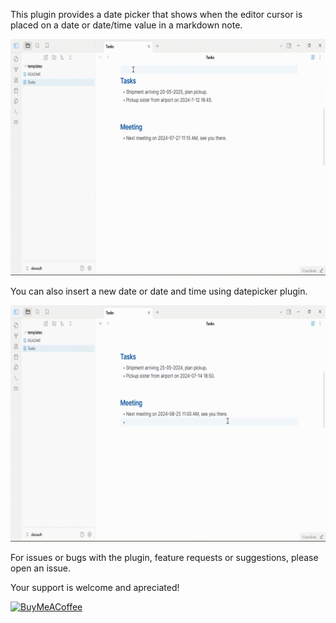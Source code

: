 This plugin provides a date picker that shows when the editor cursor is placed on a date or date/time value in a markdown note.


![datepicker-demo](./datepicker-demo.gif)

You can also insert a new date or date and time using datepicker plugin.

![datepicker-insert-demo](./datepicker-insert-demo.gif)

For issues or bugs with the plugin, feature requests or suggestions, please open an issue.

Your support is welcome and apreciated!

[<img src="https://cdn.buymeacoffee.com/buttons/v2/default-violet.png" alt="BuyMeACoffee" width="100">](https://www.buymeacoffee.com/liamcain)